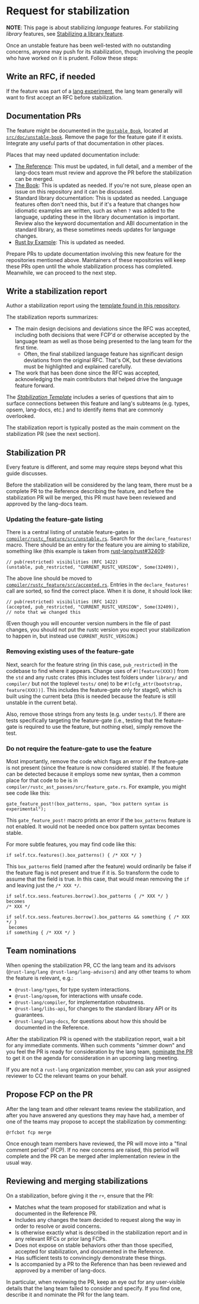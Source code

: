 # Request for stabilization

**NOTE**: This page is about stabilizing *language* features. For stabilizing *library* features, see [Stabilizing a library feature].

[Stabilizing a library feature]: ./stability.md#stabilizing-a-library-feature

Once an unstable feature has been well-tested with no outstanding concerns, anyone may push for its stabilization, though involving the people who have worked on it is prudent. Follow these steps:

## Write an RFC, if needed

If the feature was part of a [lang experiment], the lang team generally will want to first accept an RFC before stabilization.

[lang experiment]: https://lang-team.rust-lang.org/how_to/experiment.html

## Documentation PRs

<a id="updating-documentation"></a>

The feature might be documented in the [`Unstable Book`], located at [`src/doc/unstable-book`]. Remove the page for the feature gate if it exists. Integrate any useful parts of that documentation in other places.

Places that may need updated documentation include:

- [The Reference]: This must be updated, in full detail, and a member of the lang-docs team must review and approve the PR before the stabilization can be merged.
- [The Book]: This is updated as needed. If you're not sure, please open an issue on this repository and it can be discussed.
- Standard library documentation: This is updated as needed. Language features often don't need this, but if it's a feature that changes how idiomatic examples are written, such as when `?` was added to the language, updating these in the library documentation is important. Review also the keyword documentation and ABI documentation in the standard library, as these sometimes needs updates for language changes.
- [Rust by Example]: This is updated as needed.

Prepare PRs to update documentation involving this new feature for the repositories mentioned above. Maintainers of these repositories will keep these PRs open until the whole stabilization process has completed. Meanwhile, we can proceed to the next step.

## Write a stabilization report

Author a stabilization report using the [template found in this repository][srt].

The stabilization reports summarizes:

- The main design decisions and deviations since the RFC was accepted, including both decisions that were FCP'd or otherwise accepted by the language team as well as those being presented to the lang team for the first time.
    - Often, the final stabilized language feature has significant design deviations from the original RFC. That's OK, but these deviations must be highlighted and explained carefully.
- The work that has been done since the RFC was accepted, acknowledging the main contributors that helped drive the language feature forward.

The [*Stabilization Template*][srt] includes a series of questions that aim to surface connections between this feature and lang's subteams (e.g. types, opsem, lang-docs, etc.) and to identify items that are commonly overlooked.

[srt]: ./stabilization_report_template.md

The stabilization report is typically posted as the main comment on the stabilization PR (see the next section).

## Stabilization PR

Every feature is different, and some may require steps beyond what this guide discusses.

Before the stabilization will be considered by the lang team, there must be a complete PR to the Reference describing the feature, and before the stabilization PR will be merged, this PR must have been reviewed and approved by the lang-docs team.

### Updating the feature-gate listing

There is a central listing of unstable feature-gates in [`compiler/rustc_feature/src/unstable.rs`]. Search for the `declare_features!`  macro. There should be an entry for the feature you are aiming to stabilize, something like (this example is taken from [rust-lang/rust#32409]:

```rust,ignore
// pub(restricted) visibilities (RFC 1422)
(unstable, pub_restricted, "CURRENT_RUSTC_VERSION", Some(32409)),
```

The above line should be moved to [`compiler/rustc_feature/src/accepted.rs`]. Entries in the `declare_features!` call are sorted, so find the correct place. When it is done, it should look like:

```rust,ignore
// pub(restricted) visibilities (RFC 1422)
(accepted, pub_restricted, "CURRENT_RUSTC_VERSION", Some(32409)),
// note that we changed this
```

(Even though you will encounter version numbers in the file of past changes, you should not put the rustc version you expect your stabilization to happen in, but instead use `CURRENT_RUSTC_VERSION`.)

### Removing existing uses of the feature-gate

Next, search for the feature string (in this case, `pub_restricted`) in the codebase to find where it appears. Change uses of `#![feature(XXX)]` from the `std` and any rustc crates (this includes test folders under `library/` and `compiler/` but not the toplevel `tests/` one) to be `#![cfg_attr(bootstrap, feature(XXX))]`. This includes the feature-gate only for stage0, which is built using the current beta (this is needed because the feature is still unstable in the current beta).

Also, remove those strings from any tests (e.g. under `tests/`). If there are tests specifically targeting the feature-gate (i.e., testing that the feature-gate is required to use the feature, but nothing else), simply remove the test.

### Do not require the feature-gate to use the feature

Most importantly, remove the code which flags an error if the feature-gate is not present (since the feature is now considered stable). If the feature can be detected because it employs some new syntax, then a common place for that code to be is in `compiler/rustc_ast_passes/src/feature_gate.rs`. For example, you might see code like this:

```rust,ignore
gate_feature_post!(box_patterns, span, "box pattern syntax is experimental");
```

This `gate_feature_post!` macro prints an error if the `box_patterns` feature is not enabled. It would not be needed once box pattern syntax becomes stable.

For more subtle features, you may find code like this:

```rust,ignore
if self.tcx.features().box_patterns() { /* XXX */ }
```

This `box_patterns` field (named after the feature) would ordinarily be false if the feature flag is not present and true if it is. So transform the code to assume that the field is true. In this case, that would mean removing the `if` and leaving just the `/* XXX */`.

```rust,ignore
if self.tcx.sess.features.borrow().box_patterns { /* XXX */ }
becomes
/* XXX */

if self.tcx.sess.features.borrow().box_patterns && something { /* XXX */ }
 becomes
if something { /* XXX */ }
```

[rust-lang/rust#32409]: https://github.com/rust-lang/rust/issues/32409
[std-guide-stabilization]: https://std-dev-guide.rust-lang.org/feature-lifecycle/stabilization.html
[src-version]: https://github.com/rust-lang/rust/blob/master/src/version
[forge-versions]: https://forge.rust-lang.org/#current-release-versions
[forge-release-process]: https://forge.rust-lang.org/release/process.html
[`compiler/rustc_feature`]: https://doc.rust-lang.org/nightly/nightly-rustc/rustc_feature/index.html
[`compiler/rustc_feature/src/accepted.rs`]: https://github.com/rust-lang/rust/tree/master/compiler/rustc_feature/src/accepted.rs
[`compiler/rustc_feature/src/unstable.rs`]: https://github.com/rust-lang/rust/tree/master/compiler/rustc_feature/src/unstable.rs
[The Reference]: https://github.com/rust-lang/reference
[The Book]: https://github.com/rust-lang/book
[Rust by Example]: https://github.com/rust-lang/rust-by-example
[`Unstable Book`]: https://doc.rust-lang.org/unstable-book/index.html
[`src/doc/unstable-book`]: https://github.com/rust-lang/rust/tree/master/src/doc/unstable-book

## Team nominations

When opening the stabilization PR, CC the lang team and its advisors (`@rust-lang/lang @rust-lang/lang-advisors`) and any other teams to whom the feature is relevant, e.g.:

- `@rust-lang/types`, for type system interactions.
- `@rust-lang/opsem`, for interactions with unsafe code.
- `@rust-lang/compiler`, for implementation robustness.
- `@rust-lang/libs-api`, for changes to the standard library API or its guarantees.
- `@rust-lang/lang-docs`, for questions about how this should be documented in the Reference.

After the stabilization PR is opened with the stabilization report, wait a bit for any immediate comments. When such comments "simmer down" and you feel the PR is ready for consideration by the lang team, [nominate the PR](https://lang-team.rust-lang.org/how_to/nominate.html) to get it on the agenda for consideration in an upcoming lang meeting.

If you are not a `rust-lang` organization member, you can ask your assigned reviewer to CC the relevant teams on your behalf.

## Propose FCP on the PR

After the lang team and other relevant teams review the stabilization, and after you have answered any questions they may have had, a member of one of the teams may propose to accept the stabilization by commenting:

```text
@rfcbot fcp merge
```

Once enough team members have reviewed, the PR will move into a "final comment period" (FCP). If no new concerns are raised, this period will complete and the PR can be merged after implementation review in the usual way.

## Reviewing and merging stabilizations

On a stabilization, before giving it the `r+`, ensure that the PR:

- Matches what the team proposed for stabilization and what is documented in the Reference PR.
- Includes any changes the team decided to request along the way in order to resolve or avoid concerns.
- Is otherwise exactly what is described in the stabilization report and in any relevant RFCs or prior lang FCPs.
- Does not expose on stable behaviors other than those specified, accepted for stabilization, and documented in the Reference.
- Has sufficient tests to convincingly demonstrate these things.
- Is accompanied by a PR to the Reference than has been reviewed and approved by a member of lang-docs.

In particular, when reviewing the PR, keep an eye out for any user-visible details that the lang team failed to consider and specify. If you find one, describe it and nominate the PR for the lang team.
